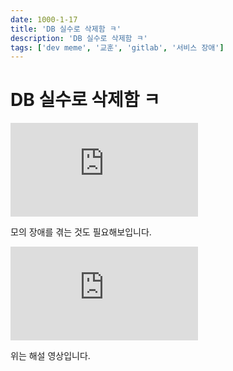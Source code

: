 ```yaml
---
date: 1000-1-17
title: 'DB 실수로 삭제함 ㅋ'
description: 'DB 실수로 삭제함 ㅋ'
tags: ['dev meme', '교훈', 'gitlab', '서비스 장애']
---
```


# DB 실수로 삭제함 ㅋ

<iframe className="codepen" src="https://www.youtube.com/embed/tLdRBsuvVKc" title="Dev Deletes Entire Production Database, Chaos Ensues" frameBorder="0" allow="accelerometer; autoplay; clipboard-write; encrypted-media; gyroscope; picture-in-picture; web-share" allowFullScreen></iframe>

모의 장애를 겪는 것도 필요해보입니다.

<iframe className="codepen" src="https://www.youtube.com/embed/1u08QZyjguo" title="Gitlab DELETING Production Databases | Prime Reacts" frameBorder="0" allow="accelerometer; autoplay; clipboard-write; encrypted-media; gyroscope; picture-in-picture; web-share" allowFullScreen></iframe>

위는 해설 영상입니다.
